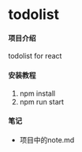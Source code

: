 # todolist

#### 项目介绍
todolist for react

#### 安装教程
1. npm install
2. npm run start

#### 笔记
- 项目中的note.md
